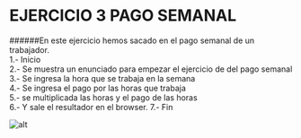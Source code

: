 # EJERCICIO 3 PAGO SEMANAL  
######En este ejercicio hemos sacado en el pago semanal de un trabajador.    
1.- Inicio   
2.- Se muestra un enunciado para empezar el ejercicio de del pago semanal     
3.- Se ingresa la hora que se trabaja en la semana     
4.- Se ingresa el pago por las horas que trabaja  
5.- se multiplicada las horas y el pago de las horas  
6.- Y sale el resultador en el browser. 
7.- Fin   

![alt](http://2.1m.yt/qJbP4We.jpg)